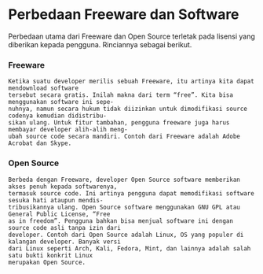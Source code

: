 # Perbedaan Freeware dan Software

Perbedaan utama dari Freeware dan Open Source terletak pada lisensi yang diberikan kepada pengguna. 
Rinciannya sebagai berikut.

### Freeware

    Ketika suatu developer merilis sebuah Freeware, itu artinya kita dapat mendownload software 
    tersebut secara gratis. Inilah makna dari term “free”. Kita bisa menggunakan software ini sepe-
    nuhnya, namun secara hukum tidak diizinkan untuk dimodifikasi source codenya kemudian didistribu-
    sikan ulang. Untuk fitur tambahan, pengguna freeware juga harus membayar developer alih-alih meng-
    ubah source code secara mandiri. Contoh dari Freeware adalah Adobe Acrobat dan Skype.
    
### Open Source
    
    Berbeda dengan Freeware, developer Open Source software memberikan akses penuh kepada softwarenya, 
    termasuk source code. Ini artinya pengguna dapat memodifikasi software sesuka hati ataupun mendis-
    tribusikannya ulang. Open Source software menggunakan GNU GPL atau General Public License, “Free 
    as in freedom”. Pengguna bahkan bisa menjual software ini dengan source code asli tanpa izin dari 
    developer. Contoh dari Open Source adalah Linux, OS yang populer di kalangan developer. Banyak versi 
    dari Linux seperti Arch, Kali, Fedora, Mint, dan lainnya adalah salah satu bukti konkrit Linux 
    merupakan Open Source.
